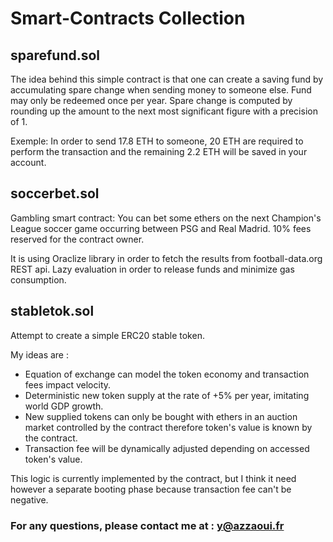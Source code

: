 # Smart-Contracts Collection

## sparefund.sol

The idea behind this simple contract is that one can create a saving fund by accumulating spare change when sending money to someone else.
Fund may only be redeemed once per year.
Spare change is computed by rounding up the amount to the next most significant figure with a precision of 1.

Exemple: In order to send 17.8 ETH to someone, 20 ETH are required to perform the transaction and the remaining 2.2 ETH will be saved in your account.

## soccerbet.sol

Gambling smart contract: You can bet some ethers on the next Champion's League soccer game occurring between PSG and Real Madrid.
10% fees reserved for the contract owner.

It is using Oraclize library in order to fetch the results from football-data.org REST api.
Lazy evaluation in order to release funds and minimize gas consumption.

## stabletok.sol

Attempt to create a simple ERC20 stable token. 

My ideas are : 

 - Equation of exchange can model the token economy and transaction fees impact velocity.
 - Deterministic new token supply at the rate of +5% per year, imitating world GDP growth.
 - New supplied tokens can only be bought with ethers in an auction market controlled by the contract therefore token's value is known by the contract.
 - Transaction fee will be dynamically adjusted depending on accessed token's value.

This logic is currently implemented by the contract, but I think it need however a separate booting phase because transaction fee can't be negative.





### For any questions, please contact me at : y@azzaoui.fr